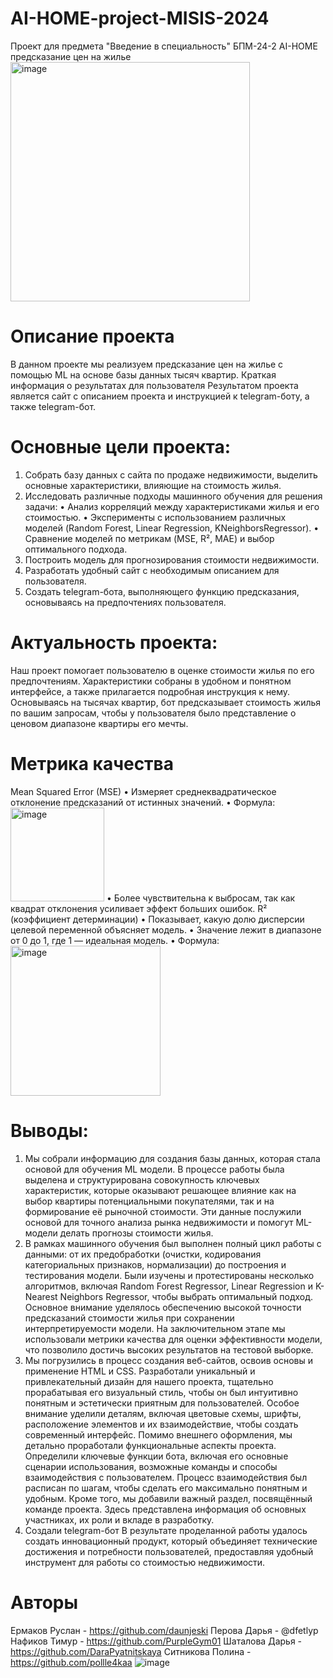 # AI-HOME-project-MISIS-2024
Проект для предмета "Введение в специальность" БПМ-24-2
AI-HOME предсказание цен на жилье
<img width="383" alt="image" src="https://github.com/user-attachments/assets/79c29b22-0bc6-4215-ae3d-9b802eaa939d">

# Описание проекта
В данном проекте мы реализуем предсказание цен на жилье с помощью ML на основе базы данных тысяч квартир.
Краткая информация о результатах для пользователя
Результатом проекта является сайт с описанием проекта и инструкцией к telegram-боту, а также telegram-бот.
# Основные цели проекта:
1.	Собрать базу данных с сайта по продаже недвижимости, выделить основные характеристики, влияющие на стоимость жилья.
2.	Исследовать различные подходы машинного обучения для решения задачи:
•	Анализ корреляций между характеристиками жилья и его стоимостью.
•	Эксперименты с использованием различных моделей (Random Forest, Linear Regression, KNeighborsRegressor).
•	Сравнение моделей по метрикам (MSE, R², MAE) и выбор оптимального подхода.
3.	Построить модель для прогнозирования стоимости недвижимости.
4.	Разработать удобный сайт с необходимым описанием для пользователя.
5.	Создать telegram-бота, выполняющего функцию предсказания, основываясь на предпочтениях пользователя.
# Актуальность проекта:
Наш проект помогает пользователю в оценке стоимости жилья по его предпочтениям. Характеристики собраны в удобном и понятном интерфейсе, а также прилагается подробная инструкция к нему. Основываясь на тысячах квартир, бот предсказывает стоимость жилья по вашим запросам, чтобы у пользователя было представление о ценовом диапазоне квартиры его мечты.
# Метрика качества
Mean Squared Error (MSE)
•	Измеряет среднеквадратическое отклонение предсказаний от истинных значений.
•	Формула:  <img width="150" alt="image" src="https://github.com/user-attachments/assets/9ade57c2-0e7e-47f9-971d-52ad00740210">
•	Более чувствительна к выбросам, так как квадрат отклонения усиливает эффект больших ошибок.
R² (коэффициент детерминации)
•	Показывает, какую долю дисперсии целевой переменной объясняет модель.
•	Значение лежит в диапазоне от 0 до 1, где 1 — идеальная модель.
•	Формула:   <img width="240" alt="image" src="https://github.com/user-attachments/assets/7f6c6ede-fde6-4b60-826a-2d1840d288e3">

# Выводы:
1.	Мы собрали информацию для создания базы данных, которая стала основой для обучения ML модели. В процессе работы была выделена и структурирована совокупность ключевых характеристик, которые оказывают решающее влияние как на выбор квартиры потенциальными покупателями, так и на формирование её рыночной стоимости. Эти данные послужили основой для точного анализа рынка недвижимости и помогут ML-модели делать прогнозы стоимости жилья.
2.	В рамках машинного обучения был выполнен полный цикл работы с данными: от их предобработки (очистки, кодирования категориальных признаков, нормализации) до построения и тестирования модели. Были изучены и протестированы несколько алгоритмов, включая Random Forest Regressor, Linear Regression и K-Nearest Neighbors Regressor, чтобы выбрать оптимальный подход. Основное внимание уделялось обеспечению высокой точности предсказаний стоимости жилья при сохранении интерпретируемости модели. На заключительном этапе мы использовали метрики качества для оценки эффективности модели, что позволило достичь высоких результатов на тестовой выборке.
3.	Мы погрузились в процесс создания веб-сайтов, освоив основы и применение HTML и CSS. Разработали уникальный и привлекательный дизайн для нашего проекта, тщательно прорабатывая его визуальный стиль, чтобы он был интуитивно понятным и эстетически приятным для пользователей. Особое внимание уделили деталям, включая цветовые схемы, шрифты, расположение элементов и их взаимодействие, чтобы создать современный интерфейс.
Помимо внешнего оформления, мы детально проработали функциональные аспекты проекта. Определили ключевые функции бота, включая его основные сценарии использования, возможные команды и способы взаимодействия с пользователем. Процесс взаимодействия был расписан по шагам, чтобы сделать его максимально понятным и удобным.
Кроме того, мы добавили важный раздел, посвящённый команде проекта. Здесь представлена информация об основных участниках, их роли и вкладе в разработку.
4.	Создали telegram-бот
В результате проделанной работы удалось создать инновационный продукт, который объединяет технические достижения и потребности пользователей, предоставляя удобный инструмент для работы со стоимостью недвижимости.
# Авторы
Ермаков Руслан - https://github.com/daunjeski 
Перова Дарья - @dfetlyp
Нафиков Тимур - https://github.com/PurpleGym01 
Шаталова Дарья - https://github.com/DaraPyatnitskaya
Ситникова Полина - https://github.com/pollle4kaa 
![image](https://github.com/user-attachments/assets/d1460678-47ac-457b-bb06-ef4a2e2c2706)
